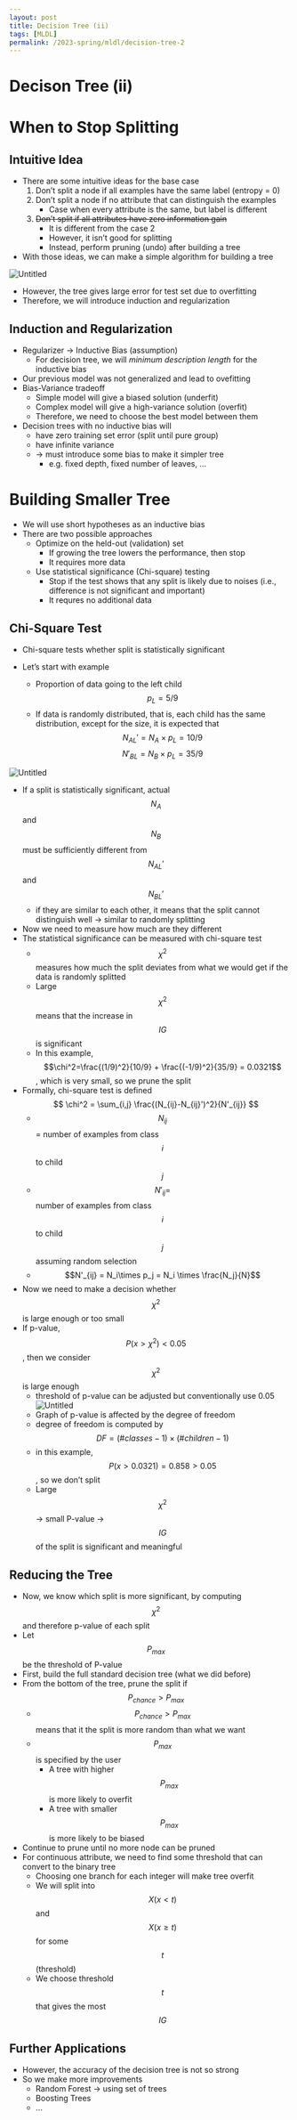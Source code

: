```yaml
---
layout: post
title: Decision Tree (ii)
tags: [MLDL]
permalink: /2023-spring/mldl/decision-tree-2
---
```


# Decison Tree (ii)

# When to Stop Splitting

## Intuitive Idea

- There are some intuitive ideas for the base case
  1. Don’t split a node if all examples have the same label (entropy = 0)
  2. Don’t split a node if no attribute that can distinguish the examples
     - Case when every attribute is the same, but label is different
  3. ~~Don’t split if all attributes have zero information gain~~
     - It is different from the case 2
     - However, it isn’t good for splitting
     - Instead, perform pruning (undo) after building a tree
- With those ideas, we can make a simple algorithm for building a tree

![Untitled](<Decison%20Tree%20(ii)%20ccb823888bf14677aca41e7ffd701837/Untitled.png>)

- However, the tree gives large error for test set due to overfitting
- Therefore, we will introduce induction and regularization

## Induction and Regularization

- Regularizer → Inductive Bias (assumption)
  - For decision tree, we will _minimum description length_ for the inductive bias
- Our previous model was not generalized and lead to ovefitting
- Bias-Variance tradeoff
  - Simple model will give a biased solution (underfit)
  - Complex model will give a high-variance solution (overfit)
  - Therefore, we need to choose the best model between them
- Decision trees with no inductive bias will
  - have zero training set error (split until pure group)
  - have infinite variance
  - → must introduce some bias to make it simpler tree
    - e.g. fixed depth, fixed number of leaves, …

# Building Smaller Tree

- We will use short hypotheses as an inductive bias
- There are two possible approaches
  - Optimize on the held-out (validation) set
    - If growing the tree lowers the performance, then stop
    - It requires more data
  - Use statistical significance (Chi-square) testing
    - Stop if the test shows that any split is likely due to noises (i.e., difference is not significant and important)
    - It requres no additional data

## Chi-Square Test

- Chi-square tests whether split is statistically significant

- Let’s start with example
  - Proportion of data going to the left child
    $$p_L = 5/9$$
  - If data is randomly distributed, that is, each child has the same distribution, except for the size, it is expected that
    $$N_{AL}' = N_A\times p_L=10/9$$
    $$N'_{BL}=N_B\times p_L=35/9$$

![Untitled](<Decison%20Tree%20(ii)%20ccb823888bf14677aca41e7ffd701837/Untitled%201.png>)

- If a split is statistically significant, actual $$N_A$$ and $$N_B$$ must be sufficiently different from $$N_{AL}'$$ and $$N_{BL}'$$
  - if they are similar to each other, it means that the split cannot distinguish well → similar to randomly splitting
- Now we need to measure how much are they different
- The statistical significance can be measured with chi-square test
  - $$\chi^2$$ measures how much the split deviates from what we would get if the data is randomly splitted
  - Large $$\chi^2$$ means that the increase in $$IG$$ is significant
  - In this example, $$\chi^2=\frac{(1/9)^2}{10/9} + \frac{(-1/9)^2}{35/9} = 0.0321$$, which is very small, so we prune the split
- Formally, chi-square test is defined
  $$
  \chi^2 = \sum_{i,j} \frac{(N_{ij}-N_{ij}')^2}{N'_{ij}}
  $$
  - $$N_{ij}$$ = number of examples from class $$i$$ to child $$j$$
  - $$N'_{ij}=$$ number of examples from class $$i$$ to child $$j$$ assuming random selection
  - $$N'_{ij} = N_i\times p_j = N_i \times \frac{N_j}{N}$$
- Now we need to make a decision whether $$\chi^2$$ is large enough or too small
- If p-value, $$P(x > \chi^2) < 0.05$$, then we consider $$\chi^2$$ is large enough
  - threshold of p-value can be adjusted but conventionally use 0.05
    ![Untitled](<Decison%20Tree%20(ii)%20ccb823888bf14677aca41e7ffd701837/Untitled%202.png>)
  - Graph of p-value is affected by the degree of freedom
  - degree of freedom is computed by
  $$
  DF= (\#classes - 1)\times(\#children - 1)
  $$
  - in this example, $$P(x>0.0321) =0.858 > 0.05$$, so we don’t split
  - Large $$\chi^2$$ → small P-value → $$IG$$ of the split is significant and meaningful

## Reducing the Tree

- Now, we know which split is more significant, by computing $$\chi^2$$ and therefore p-value of each split
- Let $$P_{max}$$ be the threshold of P-value
- First, build the full standard decision tree (what we did before)
- From the bottom of the tree, prune the split if $$P_{chance}>P_{max}$$
  - $$P_{chance} > P_{max}$$ means that it the split is more random than what we want
  - $$P_{max}$$ is specified by the user
    - A tree with higher $$P_{max}$$ is more likely to overfit
    - A tree with smaller $$P_{max}$$ is more likely to be biased
- Continue to prune until no more node can be pruned
- For continuous attribute, we need to find some threshold that can convert to the binary tree
  - Choosing one branch for each integer will make tree overfit
  - We will split into $$X(x<t)$$ and $$X(x\ge t)$$ for some $$t$$ (threshold)
  - We choose threshold $$t$$ that gives the most $$IG$$

## Further Applications

- However, the accuracy of the decision tree is not so strong
- So we make more improvements
  - Random Forest → using set of trees
  - Boosting Trees
  - …
